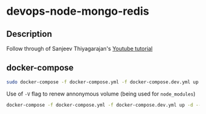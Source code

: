 # devops-node-mongo-redis

## Description

Follow through of Sanjeev Thiyagarajan's [Youtube tutorial](https://www.youtube.com/watch?v=jotpVtFwYBk)

## docker-compose

``` bash
sudo docker-compose -f docker-compose.yml -f docker-compose.dev.yml up -d
```


Use of `-V` flag to renew annonymous volume (being used for `node_modules`)
```bash
docker-compose -f docker-compose.yml -f docker-compose.dev.yml up -d --build -V
```